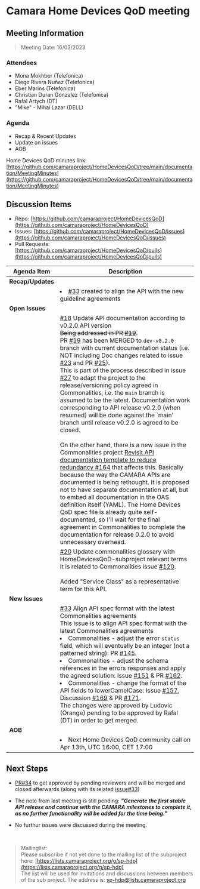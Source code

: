 # Camara Home Devices QoD meeting

## Meeting Information

> Meeting Date: 16/03/2023

### Attendees

* Mona Mokhber (Telefonica)
* Diego Rivera Nuñez (Telefonica)
* Eber Marins (Telefonica)
* Christian Duran Gonzalez (Telefonica)
* Rafal Artych (DT)
* "Mike" - Mihai Lazar (DELL)

### Agenda

* Recap & Recent Updates
* Update on issues 
* AOB

Home Devices QoD minutes link:<br>
[https://github.com/camaraproject/HomeDevicesQoD/tree/main/documentation/MeetingMinutes](https://github.com/camaraproject/HomeDevicesQoD/tree/main/documentation/MeetingMinutes)

## Discussion Items

- Repo: [https://github.com/camaraproject/HomeDevicesQoD](https://github.com/camaraproject/HomeDevicesQoD)<br>
- Issues: [https://github.com/camaraproject/HomeDevicesQoD/issues](https://github.com/camaraproject/HomeDevicesQoD/issues)<br>
- Pull Requests: [https://github.com/camaraproject/HomeDevicesQoD/pulls](https://github.com/camaraproject/HomeDevicesQoD/pulls)


| Agenda Item | Description | 
| ----------- | ------------|
| **Recap/Updates** |  |
|  | <li>[#33](https://github.com/camaraproject/HomeDevicesQoD/issues/33) created to align the API with the new guideline agreements|
| **Open Issues** | |
|  | [#18](https://github.com/camaraproject/HomeDevicesQoD/issues/18) Update API documentation according to v0.2.0 API version <br>~~Being addressed in PR [#19](https://github.com/camaraproject/HomeDevicesQoD/pull/19)~~.<br>PR [#19](https://github.com/camaraproject/HomeDevicesQoD/pull/19) has been MERGED to `dev-v0.2.0` branch with current documentation status (i.e. NOT including Doc changes related to issue [#23](https://github.com/camaraproject/HomeDevicesQoD/issues/23) and PR [#25](https://github.com/camaraproject/HomeDevicesQoD/pull/25)).<br>This is part of the process described in issue [#27](https://github.com/camaraproject/HomeDevicesQoD/issues/27) to adapt the project to the release/versioning policy agreed in Commonalities, i.e. the `main` branch is assumed to be the latest. Documentation work corresponding to API release v0.2.0 (when resumed) will be done against the `main' branch until release v0.2.0 is agreed to be closed.<br><br>On the other hand, there is a new issue in the Commonalities project [Revisit API documentation template to reduce redundancy #164](https://github.com/camaraproject/WorkingGroups/issues/164) that affects this. Basically because the way the CAMARA APIs are documented is being rethought. It is proposed not to have separate documentation at all, but to embed all documentation in the OAS definition itself (YAML). The Home Devices QoD spec file is already quite self-documented, so I'll wait for the final agreement in Commonalities to complete the documentation for release 0.2.0 to avoid unnecessary overhead. |
|  | [#20](https://github.com/camaraproject/HomeDevicesQoD/issues/20) Update commonalities glossary with HomeDevicesQoD-subproject relevant terms <br>It is related to Commonalities issue [#120](https://github.com/camaraproject/WorkingGroups/pull/120).<br><br>Added "Service Class" as a representative term for this API.|
| **New Issues** |  |
|  | [#33](https://github.com/camaraproject/HomeDevicesQoD/issues/33) Align API spec format with the latest Commonalities agreements<br>This issue is to align API spec format with the latest Commonalities agreements<li> Commonalities - adjust the error `status` field, which will eventually be an integer (not a patterned string): PR [#145](https://github.com/camaraproject/WorkingGroups/pull/145).<li> Commonalities - adjust the schema references in the errors responses and apply the agreed solution: Issue [#151](https://github.com/camaraproject/WorkingGroups/issues/151) & PR [#162](https://github.com/camaraproject/WorkingGroups/pull/162).<li> Commonalities - change the format of the API fields to lowerCamelCase: Issue [#157](https://github.com/camaraproject/WorkingGroups/issues/157), Discussion [#169](https://github.com/camaraproject/WorkingGroups/discussions/169) & PR [#171](https://github.com/camaraproject/WorkingGroups/pull/171).<br>The changes were approved by Ludovic (Orange) pending to be approved by Rafal (DT) in order to get merged.  |
| **AOB** | |
|  | <li>Next Home Devices QoD community call on Apr 13th, UTC 16:00, CET 17:00 |


## Next Steps

* [PR#34](https://github.com/camaraproject/HomeDevicesQoD/pull/34) to get approved by pending reviewers and will be merged and closed afterwards (along with its related [issue#33](https://github.com/camaraproject/HomeDevicesQoD/issues/33))

* The note from last meeting is still pending: 
***"Generate the first stable API release and continue with the CAMARA milestones to complete it, as no further functionality will be added for the time being."***

* No furthur issues were discussed during the meeting.

<br>

> Mailinglist:<br>Please subscribe if not yet done to the mailing list of the subproject here: [https://lists.camaraproject.org/g/sp-hdp](https://lists.camaraproject.org/g/sp-hdp)<br>The list will be used for invitations and discussions between members of the sub project. The address is: sp-hdp@lists.camaraproject.org
